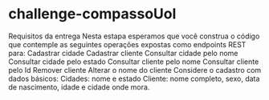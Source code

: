 # challenge-compassoUol
Requisitos da entrega Nesta estapa esperamos que você construa o código que contemple as seguintes operações expostas como endpoints REST para:  Cadastrar cidade Cadastrar cliente Consultar cidade pelo nome Consultar cidade pelo estado Consultar cliente pelo nome Consultar cliente pelo Id Remover cliente Alterar o nome do cliente Considere o cadastro com dados básicos:  Cidades: nome e estado Cliente: nome completo, sexo, data de nascimento, idade e cidade onde mora.
